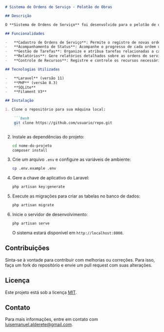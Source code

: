 ````markdown
# Sistema de Ordens de Serviço - Pelotão de Obras

## Descrição

O **Sistema de Ordens de Serviço** foi desenvolvido para o pelotão de obras do Exército, com o objetivo de gerenciar e controlar as ordens de serviço, tarefas e recursos utilizados nas atividades do pelotão. O sistema foi desenvolvido utilizando o framework **Laravel**, visando proporcionar uma solução eficiente, segura e fácil de usar para a gestão das operações.

## Funcionalidades

-   **Cadastro de Ordens de Serviço**: Permite o registro de novas ordens de serviço, incluindo informações como data, descrição da tarefa, responsável, entre outros.
-   **Acompanhamento de Status**: Acompanhe o progresso de cada ordem de serviço, desde a criação até a conclusão.
-   **Gestão de Tarefas**: Organize e atribua tarefas relacionadas a cada ordem de serviço, com prazos e responsáveis.
-   **Relatórios**: Gere relatórios detalhados sobre as ordens de serviço e tarefas realizadas.
-   **Controle de Recursos**: Registre e controle os recursos necessários para a execução das ordens de serviço (materiais, veículos, equipamentos, etc.).

## Tecnologias Utilizadas

-   **Laravel** (versão 11)
-   **PHP** (versão 8.3)
-   **SQLite**
-   **Filament V3**

## Instalação

1. Clone o repositório para sua máquina local:

    ```bash
    git clone https://github.com/usuario/repo.git
    ```
````

2. Instale as dependências do projeto:

    ```bash
    cd nome-do-projeto
    composer install
    ```

3. Crie um arquivo `.env` e configure as variáveis de ambiente:

    ```bash
    cp .env.example .env
    ```

4. Gere a chave de aplicativo do Laravel:

    ```bash
    php artisan key:generate
    ```

5. Execute as migrações para criar as tabelas no banco de dados:

    ```bash
    php artisan migrate
    ```

6. Inicie o servidor de desenvolvimento:

    ```bash
    php artisan serve
    ```

    O sistema estará disponível em `http://localhost:8000`.

## Contribuições

Sinta-se à vontade para contribuir com melhorias ou correções. Para isso, faça um fork do repositório e envie um pull request com suas alterações.

## Licença

Este projeto está sob a licença [MIT](LICENSE).

## Contato

Para mais informações, entre em contato com [luisemanuel.alderete@gmail.com](mailto:luisemanuel.alderete@gmail.com).
